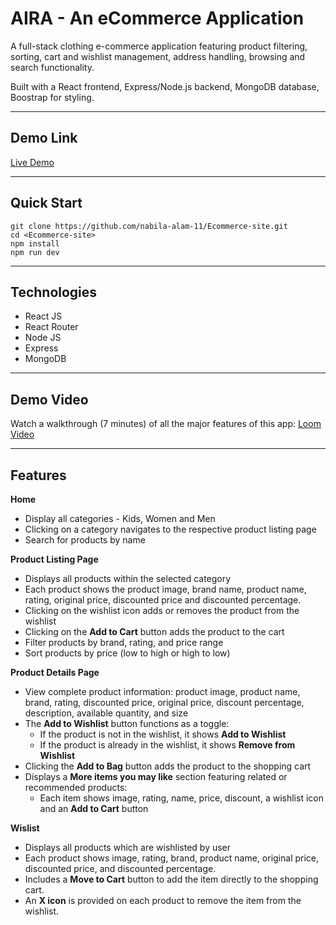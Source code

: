 # AIRA - An eCommerce Application

A full-stack clothing e-commerce application featuring product filtering, sorting, cart and wishlist management, address handling, browsing and search functionality.

Built with a React frontend, Express/Node.js backend, MongoDB database, Boostrap for styling.

---

## Demo Link

[Live Demo](https://ecommerce-site-mocha-gamma.vercel.app/)

---

## Quick Start

```
git clone https://github.com/nabila-alam-11/Ecommerce-site.git
cd <Ecommerce-site>
npm install
npm run dev

```

---

## Technologies

- React JS
- React Router
- Node JS
- Express
- MongoDB

---

## Demo Video

Watch a walkthrough (7 minutes) of all the major features of this app:
[Loom Video]()

---

## Features

**Home**

- Display all categories - Kids, Women and Men
- Clicking on a category navigates to the respective product listing page
- Search for products by name

**Product Listing Page**

- Displays all products within the selected category
- Each product shows the product image, brand name, product name, rating, original price, discounted price and discounted percentage.
- Clicking on the wishlist icon adds or removes the product from the wishlist
- Clicking on the **Add to Cart** button adds the product to the cart
- Filter products by brand, rating, and price range
- Sort products by price (low to high or high to low)

**Product Details Page**

- View complete product information: product image, product name, brand, rating, discounted price, original price, discount percentage, description, available quantity, and size
- The **Add to Wishlist** button functions as a toggle:
  - If the product is not in the wishlist, it shows **Add to Wishlist**
  - If the product is already in the wishlist, it shows **Remove from Wishlist**
- Clicking the **Add to Bag** button adds the product to the shopping cart
- Displays a **More items you may like** section featuring related or recommended products:
  - Each item shows image, rating, name, price, discount, a wishlist icon and an **Add to Cart** button

**Wislist**

- Displays all products which are wishlisted by user
- Each product shows image, rating, brand, product name, original price, discounted price, and discounted percentage.
- Includes a **Move to Cart** button to add the item directly to the shopping cart.
- An **X icon** is provided on each product to remove the item from the wishlist.
